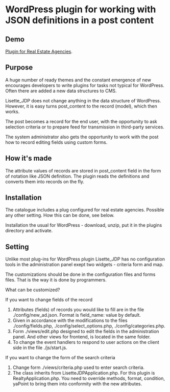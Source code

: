 <h1>WordPress plugin for working with JSON definitions in a post content</h1>

<h2>Demo</h2>

<a href='http://lisette.vorst.ru'>Plugin for Real Estate Agencies</a>.

<h2>Purpose</h2>
A huge number of ready themes and the constant emergence of new encourages developers 
to write plugins for tasks not typical for WordPress. Often there are added a new data structures to CMS.

Lisette_JDP does not change anything in the data structure of WordPress. However, it is easy
turns post_content to the record (model), which then works.

The post becomes a record for the end user, with the opportunity to ask 
selection criteria or to prepare feed for transmission in third-party services.

The system administrator also gets the opportunity to work with the post how to record 
editing fields using custom forms.

<h2>How it's made</h2>
The attribute values of records are stored in post_content field in the form of notation like JSON definition. 
The plugin reads the definitions and converts them into records on the fly.

<h2>Installation</h2>
The catalogue includes a plug configured for real estate agencies.
Possible any other setting. How this can be done, see below.

Installation the usual for WordPress - download, unzip, put it in the plugins directory and activate.

<h2>Setting</h2>
Unlike most plug-ins for WordPress plugin Lisette_JDP has no configuration tools
in the administration panel exept two widgets - criteria form and map.

The customizations should be done in the configuration files and forms files. 
That is the way it is done by programmers.

What can be customized?

If you want to change fields of the record

1. Attributes (fields) of records you would like to fill are in the file ./config/new_ad.json.
Format is field_name: value by default.
2. Given in accordance with the modifications to the files ./config/fields.php, ./config/select_options.php, ./config/categories.php.
3. Form ./views/edit.php designed to edit the fields in the administration panel. 
And other views for frontend, is located in the same folder.
4. To change the event handlers to respond to user actions on the client side in the file ./js/start.js.

If you want to change the form of the search criteria

1. Change form ./views/criteria.php used to enter search criteria.
2. The class inherits from LisetteJDPApplication.php. For this plugin is RealtyApplication.php.
You need to override methods, format, condition, yaPoint to bring them into conformity with the new attributes.

